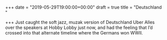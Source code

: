 +++
date = "2019-05-29T19:00:00+00:00"
draft = true
title = "Deutschland "

+++
Just caught the soft jazz, muzak version of Deutschland Uber Alles over the speakers at Hobby Lobby just now, and had the feeling that I’d crossed into that alternate timeline where the Germans won WWII.